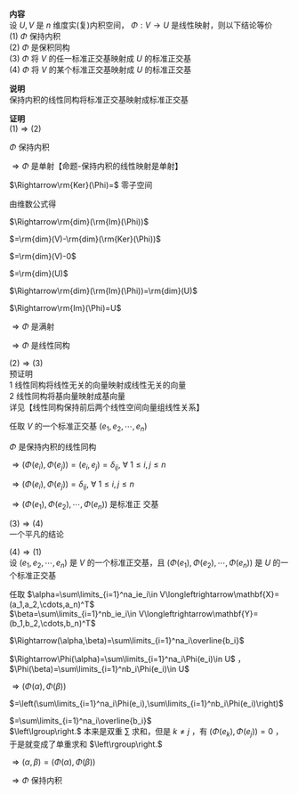 **内容**  
设 $U,V$ 是 $n$ 维度实(复)内积空间， $\Phi:V\to U$ 是线性映射，则以下结论等价  
 $(1)\ \Phi$ 保持内积  
 $(2)\ \Phi$ 是保积同构  
 $(3)\ \Phi$ 将 $V$ 的任一标准正交基映射成 $U$ 的标准正交基  
 $(4)\ \Phi$ 将 $V$ 的某个标准正交基映射成 $U$ 的标准正交基  
  
**说明**  
保持内积的线性同构将标准正交基映射成标准正交基  
  
**证明**  
 $(1)\Rightarrow(2)$   
  
 $\Phi$ 保持内积  
  
 $\Rightarrow\Phi$ 是单射【命题-保持内积的线性映射是单射】  
  
 $\Rightarrow\rm{Ker}(\Phi)=$ 零子空间  
  
由维数公式得  
  
 $\Rightarrow\rm{dim}(\rm{Im}(\Phi))$   
  
 $=\rm{dim}(V)-\rm{dim}(\rm{Ker}(\Phi))$   
  
 $=\rm{dim}(V)-0$   
  
 $=\rm{dim}(U)$   
  
 $\Rightarrow\rm{dim}(\rm{Im}(\Phi))=\rm{dim}(U)$   
  
 $\Rightarrow\rm{Im}(\Phi)=U$   
  
 $\Rightarrow\Phi$ 是满射  
  
 $\Rightarrow\Phi$ 是线性同构  
  
 $(2)\Rightarrow(3)$   
预证明  
1 线性同构将线性无关的向量映射成线性无关的向量  
2 线性同构将基向量映射成基向量  
详见【线性同构保持前后两个线性空间向量组线性关系】  
  
任取 $V$ 的一个标准正交基 $(e_1,e_2,\cdots,e_n)$   
  
 $\Phi$ 是保持内积的线性同构  
  
 $\Rightarrow(\Phi(e_i),\Phi(e_j))=(e_i,e_j)=\delta_{ij},\ \forall\ 1\le i,j\le n$   
  
 $\Rightarrow(\Phi(e_i),\Phi(e_j))=\delta_{ij},\ \forall\ 1\le i,j\le n$   
  
 $\Rightarrow(\Phi(e_1),\Phi(e_2),\cdots,\Phi(e_n))$ 是标准正 交基  
  
 $(3)\Rightarrow(4)$   
一个平凡的结论  
  
 $(4)\Rightarrow(1)$   
设 $(e_1,e_2,\cdots,e_n)$ 是 $V$ 的一个标准正交基，且 $(\Phi(e_1),\Phi(e_2),\cdots,\Phi(e_n))$ 是 $U$ 的一个标准正交基  
  
任取 $\alpha=\sum\limits_{i=1}^na_ie_i\in V\longleftrightarrow\mathbf{X}=(a_1,a_2,\cdots,a_n)^T$   
 $\beta=\sum\limits_{i=1}^nb_ie_i\in V\longleftrightarrow\mathbf{Y}=(b_1,b_2,\cdots,b_n)^T$   
  
 $\Rightarrow(\alpha,\beta)=\sum\limits_{i=1}^na_i\overline{b_i}$   
  
 $\Rightarrow\Phi(\alpha)=\sum\limits_{i=1}^na_i\Phi(e_i)\in U$ ， $\Phi(\beta)=\sum\limits_{i=1}^nb_i\Phi(e_i)\in U$   
  
 $\Rightarrow(\Phi(\alpha),\Phi(\beta))$   
  
 $=\left(\sum\limits_{i=1}^na_i\Phi(e_i),\sum\limits_{i=1}^nb_i\Phi(e_i)\right)$   
  
 $=\sum\limits_{i=1}^na_i\overline{b_i}$   
 $\left\lgroup\right.$ 本来是双重 $\sum$ 求和，但是 $k\neq j$ ，有 $(\Phi(e_k),\Phi(e_j))=0$ ，于是就变成了单重求和 $\left\rgroup\right.$   
  
 $\Rightarrow(\alpha,\beta)=(\Phi(\alpha),\Phi(\beta))$   
  
 $\Rightarrow \Phi$ 保持内积  

